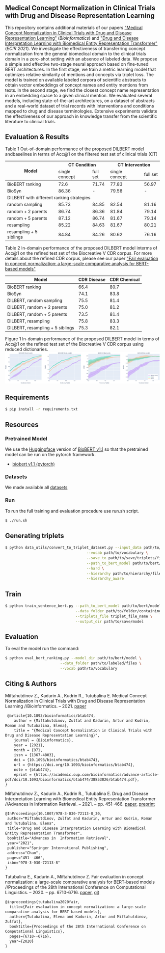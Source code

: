 Medical Concept Normalization in Clinical Trials with Drug and Disease Representation Learning
---
This repository contains additional materials of our papers ["Medical Concept Normalization in Clinical Trials with Drug and Disease Representation Learning"](https://academic.oup.com/bioinformatics/advance-article/doi/10.1093/bioinformatics/btab474/6313159?login=true) (_Bioinformatics_) and ["Drug and Disease Interpretation Learning with Biomedical Entity Representation Transformer"](https://link.springer.com/chapter/10.1007/978-3-030-72113-8_30) (_ECIR 2021_). 
We investigate the effectiveness of transferring concept normalization from the general biomedical domain to the 
clinical trials domain in a zero-shot setting with an absence of labeled data. We propose a simple and effective 
two-stage neural approach based on fine-tuned BERT architectures. In the first stage, we train a metric learning model 
that optimizes relative similarity of mentions and concepts via triplet loss. The model is trained on available labeled 
corpora of scientific abstracts to obtain vector embeddings of concept names and entity mentions from texts. In the 
second stage, we find the closest concept name representation in an embedding space to a given clinical mention. We 
evaluated several models, including state-of-the-art architectures, on a dataset of abstracts and a real-world dataset
 of trial records with interventions and conditions mapped to drug and disease terminologies. Extensive experiments
  validate the effectiveness of our approach in knowledge transfer from the scientific literature to clinical trials.
  
Evaluation & Results
---
Table 1
Out-of-domain performance of the proposed DILBERT model andbaselines in terms of Acc@1 on the 
filtered test set of clinical trials (CT)

<table>
<thead>
  <tr>
    <th rowspan="2">Model</th>
    <th colspan="2">CT Condition</th>
    <th colspan="2">CT Intervention</th>
  </tr>
  <tr>
    <td>single concept</td>
    <td>full set</td>
    <td>single concept</td>
    <td>full set</td>
  </tr>
</thead>
<tbody>
  <tr>
    <td>BioBERT ranking</td>
    <td>72.6</td>
    <td>71.74</td>
    <td>77.83</td>
    <td>56.97</td>
  </tr>
  <tr>
    <td>BioSyn</td>
    <td>86.36</td>
    <td>-</td>
    <td>79.58</td>
    <td>-</td>
  </tr>
  <tr>
    <td colspan="5">DILBERT with different ranking strategies</td>
  </tr>
  <tr>
    <td>random sampling</td>
    <td>85.73</td>
    <td>84.85</td>
    <td>82.54</td>
    <td>81.16</td>
  </tr>
  <tr>
    <td>random + 2 parents</td>
    <td>86.74</td>
    <td>86.36</td>
    <td>81.84</td>
    <td>79.14</td>
  </tr>
  <tr>
    <td>random + 5 parents</td>
    <td>87.12</td>
    <td>86.74</td>
    <td>81.67</td>
    <td>79.14</td>
  </tr>
  <tr>
    <td>resampling</td>
    <td>85.22</td>
    <td>84.63</td>
    <td>81.67</td>
    <td>80.21</td>
  </tr>
  <tr>
    <td>resampling + 5 siblings</td>
    <td>84.84</td>
    <td>84.26</td>
    <td>80.62</td>
    <td>76.16</td>
  </tr>
</tbody>
</table>

Table 2
In-domain performance of the proposed DILBERT model interms of Acc@1 on the refined test set of 
the Biocreative V CDR corpus. For more details about the refined CDR corpus, please see our paper ["Fair evaluation in concept normalization: a large-scale comparative analysis for BERT-based models"](https://www.aclweb.org/anthology/2020.coling-main.588.pdf)

<table>
<thead>
  <tr>
    <th>Model</th>
    <th>CDR Disease</th>
    <th>CDR Chemical</th>
  </tr>
</thead>
<tbody>
  <tr>
    <td>BioBERT ranking</td>
    <td>66.4</td>
    <td>80.7</td>
  </tr>
  <tr>
    <td>BioSyn</td>
    <td>74.1</td>
    <td>83.8</td>
  </tr>
  <tr>
    <td>DILBERT, random sampling</td>
    <td>75.5</td>
    <td>81.4</td>
  </tr>
  <tr>
    <td>DILBERT, random + 2 parents</td>
    <td>75.0</td>
    <td>81.2</td>
  </tr>
  <tr>
    <td>DILBERT, random + 5 parents</td>
    <td>73.5</td>
    <td>81.4</td>
  </tr>
  <tr>
    <td>DILBERT, resampling</td>
    <td>75.8</td>
    <td>83.3</td>
  </tr>
  <tr>
    <td>DILBERT, resampling + 5 siblings</td>
    <td>75.3</td>
    <td>82.1</td>
  </tr>
</tbody>
</table>
  
 Figure 1
 In-domain performance  of the proposed DILBERT model in terms of Acc@1 on the refined test set of the Biocreative V 
 CDR corpus using reduced dictionaries.
 ![](images/cdr_combined.png)
 
 ## Requirements
```bash
$ pip install -r requirements.txt
```

## Resources

### Pretrained Model
We use the [Huggingface](https://github.com/huggingface/transformers) version of [BioBERT v1.1](https://github.com/dmis-lab/biobert) so that the pretrained model can be run on the pytorch framework.

- [biobert v1.1 (pytorch)](https://drive.google.com/drive/folders/1nSjj-ubecQbwYPdz3NyAqiJ1-rLtguUp?usp=sharing)

 ### Datasets

We made available all [datasets](https://yadi.sk/d/lQ8bAhFMnjSvTA)


### Run

To run the full training and evaluation procedure use run.sh script.

```bash
$ ./run.sh
```

## Generating triplets

```bash
$ python data_utils/convert_to_triplet_dataset.py --input_data path/to/labeled/files \
                                     --vocab path/to/vocabulary \
                                     --save_to path/to/save/triplets/file \
                                     --path_to_bert_model path/to/bert/model \
                                     --hard \
                                     --hierarchy path/to/hierarchy/file \
                                     --hierarchy_aware
```

## Train
```bash
$ python train_sentence_bert.py --path_to_bert_model path/to/bert/model \
                                --data_folder path/to/folder/containing/triplet/file  \
                                --triplets_file triplet_file_name \
                                --output_dir path/to/save/model
```

## Evaluation
 
To eval the model run the command:

```bash
$ python eval_bert_ranking.py --model_dir path/to/bert/model \
                         --data_folder path/to/labeled/files \
                         --vocab path/to/vocabulary

```

 
 
 Citing & Authors
 ---
Miftahutdinov Z., Kadurin A., Kudrin R., Tutubalina E. Medical Concept Normalization in Clinical Trials with Drug and Disease Representation Learning //Bioinformatics. – 2021. [paper](https://academic.oup.com/bioinformatics/advance-article/doi/10.1093/bioinformatics/btab474)
```
 @article{10.1093/bioinformatics/btab474,
    author = {Miftahutdinov, Zulfat and Kadurin, Artur and Kudrin, Roman and Tutubalina, Elena},
    title = "{Medical Concept Normalization in Clinical Trials with Drug and Disease Representation Learning}",
    journal = {Bioinformatics},
    year = {2021},
    month = {07},
    issn = {1367-4803},
    doi = {10.1093/bioinformatics/btab474},
    url = {https://doi.org/10.1093/bioinformatics/btab474},
    note = {btab474},
    eprint = {https://academic.oup.com/bioinformatics/advance-article-pdf/doi/10.1093/bioinformatics/btab474/38853026/btab474.pdf},
}
```

Miftahutdinov Z., Kadurin A., Kudrin R., Tutubalina E. Drug and Disease Interpretation Learning with Biomedical Entity Representation Transformer //Advances in  Information Retrieval. – 2021. – pp. 451-466. [paper](https://link.springer.com/chapter/10.1007/978-3-030-72113-8_30), [preprint](https://arxiv.org/pdf/2101.09311.pdf)
```
@InProceedings{10.1007/978-3-030-72113-8_30,
 author="Miftahutdinov, Zulfat and Kadurin, Artur and Kudrin, Roman and Tutubalina, Elena",
 title="Drug and Disease Interpretation Learning with Biomedical Entity Representation Transformer",
 booktitle="Advances in  Information Retrieval",
 year="2021",
 publisher="Springer International Publishing",
 address="Cham",
 pages="451--466",
 isbn="978-3-030-72113-8"
}
```
Tutubalina E., Kadurin A., Miftahutdinov Z. Fair evaluation in concept normalization: a large-scale comparative analysis for BERT-based models //Proceedings of the 28th International Conference on Computational Linguistics. – 2020. – pp. 6710-6716. [paper](https://www.aclweb.org/anthology/2020.coling-main.588.pdf), [git](https://github.com/insilicomedicine/Fair-Evaluation-BERT)
```
@inproceedings{tutubalina2020fair,
  title={Fair evaluation in concept normalization: a large-scale comparative analysis for BERT-based models},
  author={Tutubalina, Elena and Kadurin, Artur and Miftahutdinov, Zulfat},
  booktitle={Proceedings of the 28th International Conference on Computational Linguistics},
  pages={6710--6716},
  year={2020}
}
```
